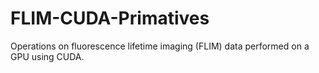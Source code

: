 # FLIM-CUDA-Primatives
Operations on fluorescence lifetime imaging (FLIM) data performed on a GPU using CUDA.
